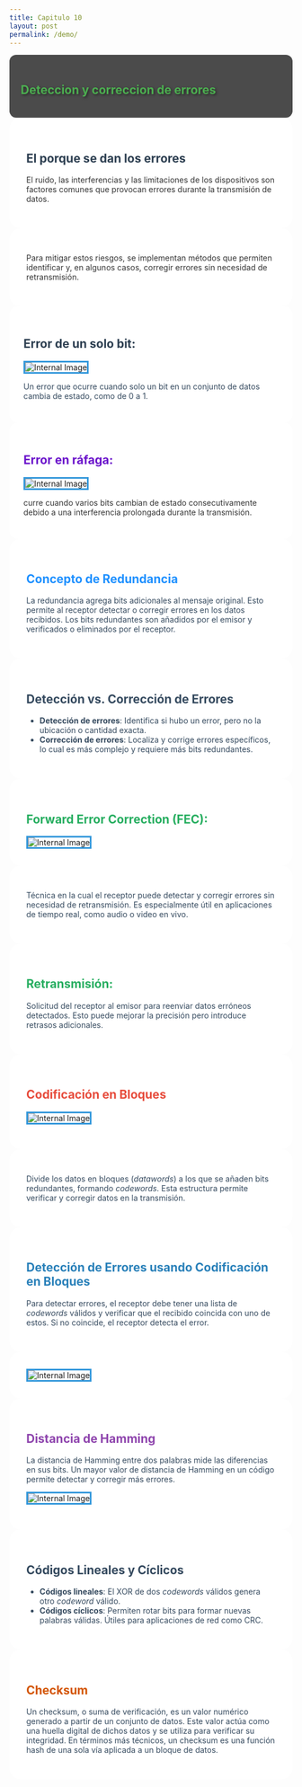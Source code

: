 ```yaml
---
title: Capitulo 10
layout: post
permalink: /demo/
---
```

<section data-transition="fade-in" data-background="/Slides-Cap-7-10/images/DYYC.jpg">
    <div style="background-color: rgba(0,0,0,0.7); padding: 20px; border-radius: 12px;">
        <h2 style="color: #4CAF50; text-shadow: 2px 2px 4px rgba(0,0,0,0.5);">Deteccion y correccion de errores</h2>
    </div>
</section>
 
<section data-transition="convex-in" data-background="/Slides-Cap-7-10/images/ECD.png">
    <div style="background-color: rgba(255,255,255,0.9); padding: 30px; border-radius: 20px;">
    <h2 style="color: #2c3e50;">El porque se dan los errores</h2>
        <p style="color: #333;">El ruido, las interferencias y las limitaciones de los dispositivos son factores comunes que provocan errores durante la transmisión de datos.</p>
    </div>
</section>

<section data-transition="convex-in" data-background="/Slides-Cap-7-10/images/ECD.png">
    <div style="background-color: rgba(255,255,255,0.9); padding: 30px; border-radius: 20px;">
        <p style="color: #333;">Para mitigar estos riesgos, se implementan métodos que permiten identificar y, en algunos casos, corregir errores sin necesidad de retransmisión.</p>
    </div>
</section>

<section data-background="linear-gradient(45deg, #2c3e50, #3498db)">
    <div style="background-color: rgba(255,255,255,0.95); padding: 25px; border-radius: 15px;">
        <h2 style="color: #2c3e50;">Error de un solo bit: </h2>
        <img src="/Slides-Cap-7-10/images/EUB.png" alt="Internal Image" style="border: 3px solid #3498db;">
        <p style="color: #34495e;">Un error que ocurre cuando solo un bit en un conjunto de datos cambia de estado, como de 0 a 1.</p>
    </div>
</section>

<section data-background="linear-gradient(to right, #6a11cb 0%, #2575fc 100%)">
    <div style="background-color: rgba(255,255,255,0.95); padding: 25px; border-radius: 15px;">
        <h2 style="color: #6a11cb;">Error en ráfaga: </h2>
         <img src="/Slides-Cap-7-10/images/EDR.png" alt="Internal Image" style="border: 3px solid #3498db;">
        <p style="color: #333;">curre cuando varios bits cambian de estado consecutivamente debido a una interferencia prolongada durante la transmisión.</p>
    </div>
</section>

<section data-background="linear-gradient(135deg, #1E90FF, #87CEFA)">
    <div style="background-color: rgba(255, 255, 255, 0.9); padding: 30px; border-radius: 20px;">
        <h2 style="color: #1E90FF;">Concepto de Redundancia</h2>
        <p style="color: #34495e;">La redundancia agrega bits adicionales al mensaje original. Esto permite al receptor detectar o corregir errores en los datos recibidos. Los bits redundantes son añadidos por el emisor y verificados o eliminados por el receptor.</p>
    </div>
</section>

<section data-background="/Slides-Cap-7-10/images/DVC.png">
    <div style="background-color: rgba(255, 255, 255, 0.9); padding: 30px; border-radius: 20px;">
        <h2 style="color: #34495e">Detección vs. Corrección de Errores</h2>
        <ul style="color: #34495e;">
            <li><strong>Detección de errores</strong>: Identifica si hubo un error, pero no la ubicación o cantidad exacta.</li>
            <li><strong>Corrección de errores</strong>: Localiza y corrige errores específicos, lo cual es más complejo y requiere más bits redundantes.</li>
        </ul>
    </div>
</section>

<section data-background="linear-gradient(135deg, #27AE60, #A3E4D7)">
    <div style="background-color: rgba(255, 255, 255, 0.9); padding: 30px; border-radius: 20px;">
        <h2 style="color: #27AE60;">Forward Error Correction (FEC): </h2>
            <img src="/Slides-Cap-7-10/images/FEC.svg" alt="Internal Image" style="border: 3px solid #3498db;">
    </div>
</section>

<section data-background="linear-gradient(135deg, #27AE60, #A3E4D7)">
    <div style="background-color: rgba(255, 255, 255, 0.9); padding: 30px; border-radius: 20px;">
        <p style="color: #34495e;">
        Técnica en la cual el receptor puede detectar y corregir errores sin necesidad de retransmisión. Es especialmente útil en aplicaciones de tiempo real, como audio o video en vivo.
        </p>
    </div>
</section>


<section data-background="linear-gradient(135deg, #27AE60, #A3E4D7)">
    <div style="background-color: rgba(255, 255, 255, 0.9); padding: 30px; border-radius: 20px;">
        <h2 style="color: #27AE60;">Retransmisión: </h2>
        <p style="color: #34495e;">
       Solicitud del receptor al emisor para reenviar datos erróneos detectados. Esto puede mejorar la precisión pero introduce retrasos adicionales.
        </p>
    </div>
</section>

<section data-background="linear-gradient(135deg, #E74C3C, #F1948A)">
    <div style="background-color: rgba(255, 255, 255, 0.9); padding: 30px; border-radius: 20px;">
        <h2 style="color: #E74C3C;">Codificación en Bloques</h2>
        <img src="/Slides-Cap-7-10/images/BC.png" alt="Internal Image" style="border: 3px solid #3498db;">
   </p>
    </div>
</section>

<section data-background="linear-gradient(135deg, #E74C3C, #F1948A)">
    <div style="background-color: rgba(255, 255, 255, 0.9); padding: 30px; border-radius: 20px;">
        <p style="color: #34495e;">Divide los datos en bloques (<em>datawords</em>) a los que se añaden bits redundantes, formando <em>codewords</em>. Esta estructura permite verificar y corregir datos en la transmisión.</p>
    </div>
</section>

<section data-background="linear-gradient(135deg, #2980B9, #AED6F1)">
    <div style="background-color: rgba(255, 255, 255, 0.9); padding: 30px; border-radius: 20px;">
        <h2 style="color: #2980B9;">Detección de Errores usando Codificación en Bloques</h2>
        <p style="color: #34495e;">Para detectar errores, el receptor debe tener una lista de <em>codewords</em> válidos y verificar que el recibido coincida con uno de estos. Si no coincide, el receptor detecta el error.</p>
    </div>
</section>

<section data-background="linear-gradient(135deg, #2980B9, #AED6F1)">
    <div style="background-color: rgba(255, 255, 255, 0.9); padding: 30px; border-radius: 20px;">
   <img src="/Slides-Cap-7-10/images/ccc.png" alt="Internal Image" style="border: 3px solid #3498db;">
    </div>
</section>

<section data-background="linear-gradient(135deg, #8E44AD, #D7BDE2)">
    <div style="background-color: rgba(255, 255, 255, 0.9); padding: 30px; border-radius: 20px;">
        <h2 style="color: #8E44AD;">Distancia de Hamming</h2>
        <p style="color: #34495e;">La distancia de Hamming entre dos palabras mide las diferencias en sus bits. Un mayor valor de distancia de Hamming en un código permite detectar y corregir más errores.</p>
         <img src="/Slides-Cap-7-10/images/distancia.png" alt="Internal Image" style="border: 3px solid #3498db;">
   </p>
    </div>
</section>

<section data-background="linear-gradient(135deg, #34495E, #5D6D7E)">
    <div style="background-color: rgba(255, 255, 255, 0.9); padding: 30px; border-radius: 20px;">
        <h2 style="color: #34495E;">Códigos Lineales y Cíclicos</h2>
        <ul style="color: #34495e;">
            <li><strong>Códigos lineales</strong>: El XOR de dos <em>codewords</em> válidos genera otro <em>codeword</em> válido.</li>
            <li><strong>Códigos cíclicos</strong>: Permiten rotar bits para formar nuevas palabras válidas. Útiles para aplicaciones de red como CRC.</li>
        </ul>
    </div>
</section>

<section data-background="linear-gradient(135deg, #D35400, #E59866)">
    <div style="background-color: rgba(255, 255, 255, 0.9); padding: 30px; border-radius: 20px;">
        <h2 style="color: #D35400;">Checksum</h2>
        <p style="color: #34495e;">Un checksum, o suma de verificación, es un valor numérico generado a partir de un conjunto de datos. Este valor actúa como una huella digital de dichos datos y se utiliza para verificar su integridad. En términos más técnicos, un checksum es una función hash de una sola vía aplicada a un bloque de datos.</p>
</div>
</section>
